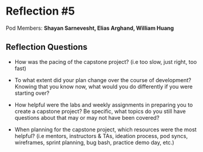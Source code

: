 # Reflection #5

Pod Members: **Shayan Sarnevesht, Elias Arghand, William Huang**

## Reflection Questions

* How was the pacing of the capstone project? (i.e too slow, just right, too fast) 

* To what extent did your plan change over the course of development? Knowing that you know now, what would you do differently if you were starting over?

* How helpful were the labs and weekly assignments in preparing you to create a capstone project? Be specific, what topics do you still have questions about that may or may not have been covered?


* When planning for the capstone project, which resources were the most helpful? (i.e mentors, instructors & TAs, ideation process, pod syncs, wireframes, sprint planning, bug bash, practice demo day, etc.)

